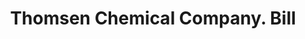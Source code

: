 ---
doi: 10.7916/D84B4CHH
date_other: '1900'
date_other_textual: 1900-1909
form: printed ephemera
genre:
- Invoices
name:
- Thomsen Chemical Company
object_in_context_url: https://biggert.cul.columbia.edu/items/view/ave_biggert_01870
subject_hierarchical_geographic:
- Baltimore, Maryland, United States
subject_name:
- Thomsen Chemical Company
title: Thomsen Chemical Company. Bill
sort_title: Thomsen Chemical Company. Bill
call_number: ave_biggert_01870
coordinates:
- 39.28333333333333,-76.61666666666666
pid: ave_biggert_01870
identifiers: ave_biggert_01870
thumbnail: https://derivativo-1.library.columbia.edu/iiif/2/ldpd:490676/full/!256,256/0/native.jpg
permalink: "/items/ave_biggert_01870/"
layout: iiif-image-page
---